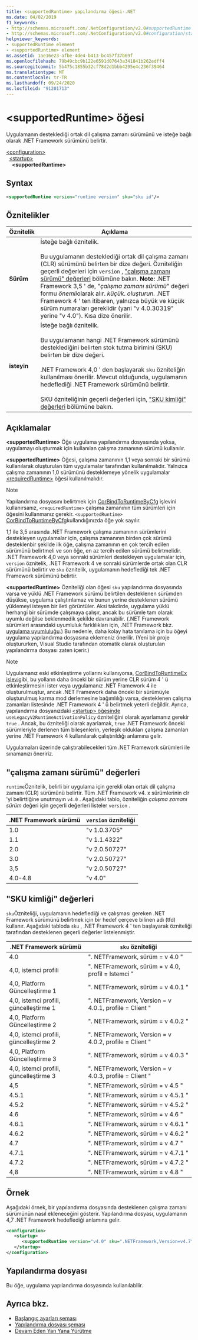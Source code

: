 ```yaml
---
title: <supportedRuntime> yapılandırma öğesi-.NET
ms.date: 04/02/2019
f1_keywords:
- http://schemas.microsoft.com/.NetConfiguration/v2.0#supportedRuntime
- http://schemas.microsoft.com/.NetConfiguration/v2.0#configuration/startup/supportedRuntime
helpviewer_keywords:
- supportedRuntime element
- <supportedRuntime> element
ms.assetid: 1ae16e23-afbe-4de4-b413-bc457f37b69f
ms.openlocfilehash: 79b49cbc9b122e6591d07643a341841b262edff4
ms.sourcegitcommit: 5b475c1855b32cf78d2d1bbb4295e4c236f39464
ms.translationtype: MT
ms.contentlocale: tr-TR
ms.lasthandoff: 09/24/2020
ms.locfileid: "91201713"
---
```

# <a name="supportedruntime-element"></a>\<supportedRuntime> öğesi

Uygulamanın desteklediği ortak dil çalışma zamanı sürümünü ve isteğe bağlı olarak .NET Framework sürümünü belirtir.  

[\<configuration>](../configuration-element.md)  
&nbsp;&nbsp;[\<startup>](startup-element.md)  
&nbsp;&nbsp;&nbsp;&nbsp;**\<supportedRuntime>**  

## <a name="syntax"></a>Syntax

```xml
<supportedRuntime version="runtime version" sku="sku id"/>
```

## <a name="attributes"></a>Öznitelikler

|Öznitelik|Açıklama|
|---------------|-----------------|
|**Sürüm**|İsteğe bağlı öznitelik.<br /><br /> Bu uygulamanın desteklediği ortak dil çalışma zamanı (CLR) sürümünü belirten bir dize değeri. Özniteliğin geçerli değerleri için `version` , ["çalışma zamanı sürümü" değerleri](#version) bölümüne bakın. **Note:**  .NET Framework 3,5 ' de, "*çalışma zamanı sürümü*" değeri formu *önemli*olarak alır. *küçük*. *oluşturun*. .NET Framework 4 ' ten itibaren, yalnızca büyük ve küçük sürüm numaraları gereklidir (yani "v 4.0.30319" yerine "v 4.0"). Kısa dize önerilir.|
|**isteyin**|İsteğe bağlı öznitelik.<br /><br /> Bu uygulamanın hangi .NET Framework sürümünü desteklediğini belirten stok tutma birimini (SKU) belirten bir dize değeri.<br /><br /> .NET Framework 4,0 ' den başlayarak `sku` özniteliğin kullanılması önerilir.  Mevcut olduğunda, uygulamanın hedeflediği .NET Framework sürümünü belirtir.<br /><br /> SKU özniteliğinin geçerli değerleri için, ["SKU kimliği" değerleri](#sku) bölümüne bakın.|

## <a name="remarks"></a>Açıklamalar

**\<supportedRuntime>** Öğe uygulama yapılandırma dosyasında yoksa, uygulamayı oluşturmak için kullanılan çalışma zamanının sürümü kullanılır.

**\<supportedRuntime>** Öğesi, çalışma zamanının 1,1 veya sonraki bir sürümü kullanılarak oluşturulan tüm uygulamalar tarafından kullanılmalıdır. Yalnızca çalışma zamanının 1,0 sürümünü desteklemeye yönelik uygulamalar [\<requiredRuntime>](requiredruntime-element.md) öğesi kullanılmalıdır.

> [!NOTE]
> Yapılandırma dosyasını belirtmek için [CorBindToRuntimeByCfg](../../../unmanaged-api/hosting/corbindtoruntimebycfg-function.md) işlevini kullanırsanız, `<requiredRuntime>` çalışma zamanının tüm sürümleri için öğesini kullanmanız gerekir. `<supportedRuntime>` [CorBindToRuntimeByCfg](../../../unmanaged-api/hosting/corbindtoruntimebycfg-function.md)kullandığınızda öğe yok sayılır.  
  
1,1 ile 3,5 arasında .NET Framework çalışma zamanının sürümlerini destekleyen uygulamalar için, çalışma zamanının birden çok sürümü desteklenbir şekilde ilk öğe, çalışma zamanının en çok tercih edilen sürümünü belirtmeli ve son öğe, en az tercih edilen sürümü belirtmelidir. .NET Framework 4,0 veya sonraki sürümleri destekleyen uygulamalar için, `version` öznitelik, .NET Framework 4 ve sonraki sürümlerde ortak olan CLR sürümünü belirtir ve `sku` öznitelik, uygulamanın hedeflediği tek .NET Framework sürümünü belirtir.

**\<supportedRuntime>** Özniteliği olan öğesi `sku` yapılandırma dosyasında varsa ve yüklü .NET Framework sürümü belirtilen desteklenen sürümden düşükse, uygulama çalıştırılamaz ve bunun yerine desteklenen sürümü yüklemeyi isteyen bir ileti görüntüler. Aksi takdirde, uygulama yüklü herhangi bir sürümde çalışmaya çalışır, ancak bu sürümle tam olarak uyumlu değilse beklenmedik şekilde davranabilir. (.NET Framework sürümleri arasındaki uyumluluk farklılıkları için, .NET Framework bkz. [uygulama uyumluluğu](../../../migration-guide/application-compatibility.md).) Bu nedenle, daha kolay hata tanılama için bu öğeyi uygulama yapılandırma dosyasına eklemeniz önerilir. (Yeni bir proje oluştururken, Visual Studio tarafından otomatik olarak oluşturulan yapılandırma dosyası zaten içerir.)
  
> [!NOTE]
> Uygulamanız eski etkinleştirme yollarını kullanıyorsa, [CorBindToRuntimeEx işlevi](../../../unmanaged-api/hosting/corbindtoruntimeex-function.md)gibi, bu yolların daha önceki bir sürüm yerine CLR sürüm 4 ' ü etkinleştirmesini ister veya uygulamanız .NET Framework 4 ile oluşturulmuştur, ancak .NET Framework daha önceki bir sürümüyle oluşturulmuş karma mod derlemesine bağımlılığı varsa, desteklenen çalışma zamanları listesinde .NET Framework 4 ' ü belirtmek yeterli değildir. Ayrıca, yapılandırma dosyanızdaki [ \<startup> öğesinde](startup-element.md) `useLegacyV2RuntimeActivationPolicy` özniteliğini olarak ayarlamanız gerekir `true` . Ancak, bu özniteliği olarak ayarlamak, `true` .NET Framework önceki sürümleriyle derlenen tüm bileşenlerin, yerleşik oldukları çalışma zamanları yerine .NET Framework 4 kullanılarak çalıştırıldığı anlamına gelir.

Uygulamaları üzerinde çalıştırabilecekleri tüm .NET Framework sürümleri ile sınamanızı öneririz.

<a name="version"></a>

## <a name="runtime-version-values"></a>"çalışma zamanı sürümü" değerleri

`runtime`Öznitelik, belirli bir uygulama için gerekli olan ortak dil çalışma zamanı (CLR) sürümünü belirtir. Tüm .NET Framework v4. x sürümlerinin clr 'yi belirttiğine unutmayın `v4.0` . Aşağıdaki tablo, özniteliğin *çalışma zamanı sürüm* değeri için geçerli değerleri listeler `version` .

|.NET Framework sürümü|`version` özniteliği|
|----------------------------|-------------------------|
|1.0|"v 1.0.3705"|
|1.1|"v 1.1.4322"|
|2.0|"v 2.0.50727"|
|3.0|"v 2.0.50727"|
|3,5|"v 2.0.50727"|
|4.0-4.8|"v 4.0"|

## <a name="sku-id-values"></a><a name="sku"></a> "SKU kimliği" değerleri

`sku`Özniteliği, uygulamanın hedeflediği ve çalışması gereken .NET Framework sürümünü belirtmek için bir hedef çerçeve bilinen adı (tfd) kullanır. Aşağıdaki tabloda `sku` , .NET Framework 4 ' ten başlayarak özniteliği tarafından desteklenen geçerli değerler listelenmiştir.

|.NET Framework sürümü|`sku` özniteliği|
|----------------------------|---------------------|
|4.0|". NETFramework, sürüm = v 4.0 "|
|4,0, istemci profili|". NETFramework, sürüm = v 4.0, profil = Istemci "|
|4,0, Platform Güncelleştirme 1|". NETFramework, sürüm = v 4.0.1 "|
|4,0, istemci profili, güncelleştirme 1|". NETFramework, Version = v 4.0.1, profile = Client "|
|4,0, Platform Güncelleştirme 2|". NETFramework, sürüm = v 4.0.2 "|
|4,0, istemci profili, güncelleştirme 2|". NETFramework, Version = v 4.0.2, profile = Client "|
|4,0, Platform Güncelleştirme 3|". NETFramework, sürüm = v 4.0.3 "|
|4,0, istemci profili, güncelleştirme 3|". NETFramework, Version = v 4.0.3, profile = Client "|
|4,5|". NETFramework, sürüm = v 4.5 "|
|4.5.1|". NETFramework, sürüm = v 4.5.1 "|
|4.5.2|". NETFramework, sürüm = v 4.5.2 "|
|4.6|". NETFramework, sürüm = v 4.6 "|
|4.6.1|". NETFramework, sürüm = v 4.6.1 "|
|4.6.2|". NETFramework, sürüm = v 4.6.2 "|
|4.7|". NETFramework, sürüm = v 4.7 "|
|4.7.1|". NETFramework, sürüm = v 4.7.1 "|
|4.7.2|". NETFramework, sürüm = v 4.7.2 "|
|4,8|". NETFramework, sürüm = v 4.8 "|

## <a name="example"></a>Örnek

Aşağıdaki örnek, bir yapılandırma dosyasında desteklenen çalışma zamanı sürümünün nasıl ekleneceğini gösterir. Yapılandırma dosyası, uygulamanın 4,7 .NET Framework hedeflediği anlamına gelir.

```xml
<configuration>
   <startup>
      <supportedRuntime version="v4.0" sku=".NETFramework,Version=v4.7" />
   </startup>
</configuration>
```

## <a name="configuration-file"></a>Yapılandırma dosyası

Bu öğe, uygulama yapılandırma dosyasında kullanılabilir.

## <a name="see-also"></a>Ayrıca bkz.

- [Başlangıç ayarları şeması](index.md)
- [Yapılandırma dosyası şeması](../index.md)
- [Devam Eden Yan Yana Yürütme](../../../deployment/in-process-side-by-side-execution.md)
